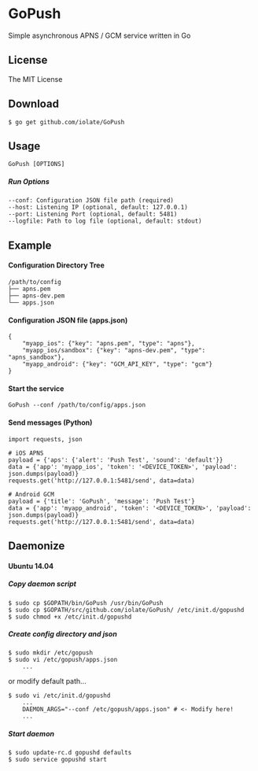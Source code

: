 GoPush
====

Simple asynchronous APNS / GCM service written in Go

License
--------

The MIT License

Download
--------
    $ go get github.com/iolate/GoPush

Usage
--------
    GoPush [OPTIONS]

##### Run Options

    --conf: Configuration JSON file path (required)
    --host: Listening IP (optional, default: 127.0.0.1)
    --port: Listening Port (optional, default: 5481)
    --logfile: Path to log file (optional, default: stdout)


Example
--------

#### Configuration Directory Tree

    /path/to/config
    ├── apns.pem
    ├── apns-dev.pem
    └── apps.json


#### Configuration JSON file (apps.json)

    {
        "myapp_ios": {"key": "apns.pem", "type": "apns"},
        "myapp_ios/sandbox": {"key": "apns-dev.pem", "type": "apns_sandbox"},
        "myapp_android": {"key": "GCM_API_KEY", "type": "gcm"}
    }


#### Start the service

    GoPush --conf /path/to/config/apps.json


#### Send messages (Python)

    import requests, json
    
    # iOS APNS
    payload = {'aps': {'alert': 'Push Test', 'sound': 'default'}}
    data = {'app': 'myapp_ios', 'token': '<DEVICE_TOKEN>', 'payload': json.dumps(payload)}
    requests.get('http://127.0.0.1:5481/send', data=data)
    
    # Android GCM
    payload = {'title': 'GoPush', 'message': 'Push Test'}
    data = {'app': 'myapp_android', 'token': '<DEVICE_TOKEN>', 'payload': json.dumps(payload)}
    requests.get('http://127.0.0.1:5481/send', data=data)


Daemonize
--------
#### Ubuntu 14.04

##### Copy daemon script
    $ sudo cp $GOPATH/bin/GoPush /usr/bin/GoPush
    $ sudo cp $GOPATH/src/github.com/iolate/GoPush/ /etc/init.d/gopushd
    $ sudo chmod +x /etc/init.d/gopushd

##### Create config directory and json

    $ sudo mkdir /etc/gopush
    $ sudo vi /etc/gopush/apps.json
        ...

or modify default path...

    $ sudo vi /etc/init.d/gopushd
        ...
        DAEMON_ARGS="--conf /etc/gopush/apps.json" # <- Modify here!
        ...

##### Start daemon

    $ sudo update-rc.d gopushd defaults
    $ sudo service gopushd start

